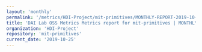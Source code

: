 ```yaml
---
layout: 'monthly'
permalink: '/metrics/HDI-Project/mit-primitives/MONTHLY-REPORT-2019-10-25/'
title: 'DAI Lab OSS Metrics Metrics report for mit-primitives | MONTHLY-REPORT-2019-10-25'
organization: 'HDI-Project'
repository: 'mit-primitives'
current_date: '2019-10-25'
---
```

